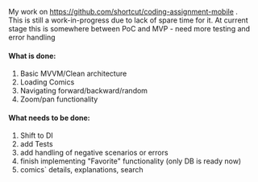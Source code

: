 My work on https://github.com/shortcut/coding-assignment-mobile . <br>
This is still a work-in-progress due to lack of spare time for it. At current stage this is somewhere between PoC and MVP - need more testing and error handling
<br>
#### What is done:
  1. Basic MVVM/Clean architecture
  2. Loading Comics
  3. Navigating forward/backward/random
  4. Zoom/pan functionality

#### What needs to be done:

  1. Shift to DI
  2. add Tests
  3. add handling of negative scenarios or errors
  4. finish implementing "Favorite" functionality (only DB is ready now)
  5. comics` details, explanations, search
